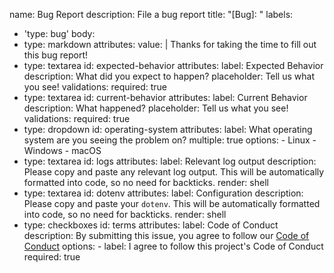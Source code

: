 name: Bug Report
description: File a bug report
title: "[Bug]: "
labels:
  - 'type: bug'
body:
  - type: markdown
    attributes:
      value: |
        Thanks for taking the time to fill out this bug report!
  - type: textarea
    id: expected-behavior
    attributes:
      label: Expected Behavior
      description: What did you expect to happen?
      placeholder: Tell us what you see!
    validations:
      required: true
  - type: textarea
    id: current-behavior
    attributes:
      label: Current Behavior
      description: What happened?
      placeholder: Tell us what you see!
    validations:
      required: true
  - type: dropdown
    id: operating-system
    attributes:
      label: What operating system are you seeing the problem on?
      multiple: true
      options:
        - Linux
        - Windows
        - macOS
  - type: textarea
    id: logs
    attributes:
      label: Relevant log output
      description: Please copy and paste any relevant log output. This will be automatically formatted into code, so no need for backticks.
      render: shell
  - type: textarea
    id: dotenv
    attributes:
      label: Configuration
      description: Please copy and paste your `dotenv`. This will be automatically formatted into code, so no need for backticks.
      render: shell
  - type: checkboxes
    id: terms
    attributes:
      label: Code of Conduct
      description: By submitting this issue, you agree to follow our [Code of Conduct](https://github.com/jef/streetmerchant/blob/main/CODE_OF_CONDUCT.md)
      options:
        - label: I agree to follow this project's Code of Conduct
          required: true
